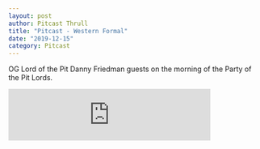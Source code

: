 ```yaml
---
layout: post
author: Pitcast Thrull
title: "Pitcast - Western Formal"
date: "2019-12-15"
category: Pitcast
---
```


OG Lord of the Pit Danny Friedman guests on the morning of the Party of the Pit Lords.

<iframe src="https://anchor.fm/pitcast/embed/episodes/Western-Formal-e9hp5g" height="102px" width="400px" frameborder="0" scrolling="no"></iframe>

